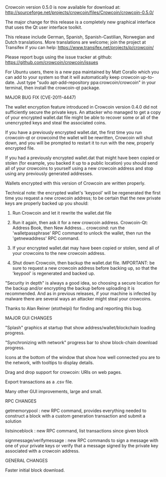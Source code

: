 Crowcoin version 0.5.0 is now available for download at:
http://sourceforge.net/projects/crowcoin/files/Crowcoin/crowcoin-0.5.0/

The major change for this release is a completely new graphical interface that uses the Qt user interface toolkit.

This release include German, Spanish, Spanish-Castilian, Norwegian and Dutch translations. More translations are welcome; join the project at Transifex if you can help:
https://www.transifex.net/projects/p/crowcoin/

Please report bugs using the issue tracker at github:
https://github.com/crowcoin/crowcoin/issues

For Ubuntu users, there is a new ppa maintained by Matt Corallo which you can add to your system so that it will automatically keep crowcoin up-to-date.  Just type "sudo apt-add-repository ppa:crowcoin/crowcoin" in your terminal, then install the crowcoin-qt package.

MAJOR BUG FIX  (CVE-2011-4447)

The wallet encryption feature introduced in Crowcoin version 0.4.0 did not sufficiently secure the private keys. An attacker who
managed to get a copy of your encrypted wallet.dat file might be able to recover some or all of the unencrypted keys and steal the
associated coins.

If you have a previously encrypted wallet.dat, the first time you run crowcoin-qt or crowcoind the wallet will be rewritten, Crowcoin will
shut down, and you will be prompted to restart it to run with the new, properly encrypted file.

If you had a previously encrypted wallet.dat that might have been copied or stolen (for example, you backed it up to a public
location) you should send all of your crowcoins to yourself using a new crowcoin address and stop using any previously generated addresses.

Wallets encrypted with this version of Crowcoin are written properly.

Technical note: the encrypted wallet's 'keypool' will be regenerated the first time you request a new crowcoin address; to be certain that the
new private keys are properly backed up you should:

1. Run Crowcoin and let it rewrite the wallet.dat file

2. Run it again, then ask it for a new crowcoin address.
Crowcoin-Qt: Address Book, then New Address...
crowcoind: run the 'walletpassphrase' RPC command to unlock the wallet,  then run the 'getnewaddress' RPC command.

3. If your encrypted wallet.dat may have been copied or stolen, send  all of your crowcoins to the new crowcoin address.

4. Shut down Crowcoin, then backup the wallet.dat file.
IMPORTANT: be sure to request a new crowcoin address before backing up, so that the 'keypool' is regenerated and backed up.

"Security in depth" is always a good idea, so choosing a secure location for the backup and/or encrypting the backup before uploading it is recommended. And as in previous releases, if your machine is infected by malware there are several ways an attacker might steal your crowcoins.

Thanks to Alan Reiner (etotheipi) for finding and reporting this bug.

MAJOR GUI CHANGES

"Splash" graphics at startup that show address/wallet/blockchain loading progress.

"Synchronizing with network" progress bar to show block-chain download progress.

Icons at the bottom of the window that show how well connected you are to the network, with tooltips to display details.

Drag and drop support for crowcoin: URIs on web pages.

Export transactions as a .csv file.

Many other GUI improvements, large and small.

RPC CHANGES

getmemorypool : new RPC command, provides everything needed to construct a block with a custom generation transaction and submit a solution

listsinceblock : new RPC command, list transactions since given block

signmessage/verifymessage : new RPC commands to sign a message with one of your private keys or verify that a message signed by the private key associated with a crowcoin address.

GENERAL CHANGES

Faster initial block download.
